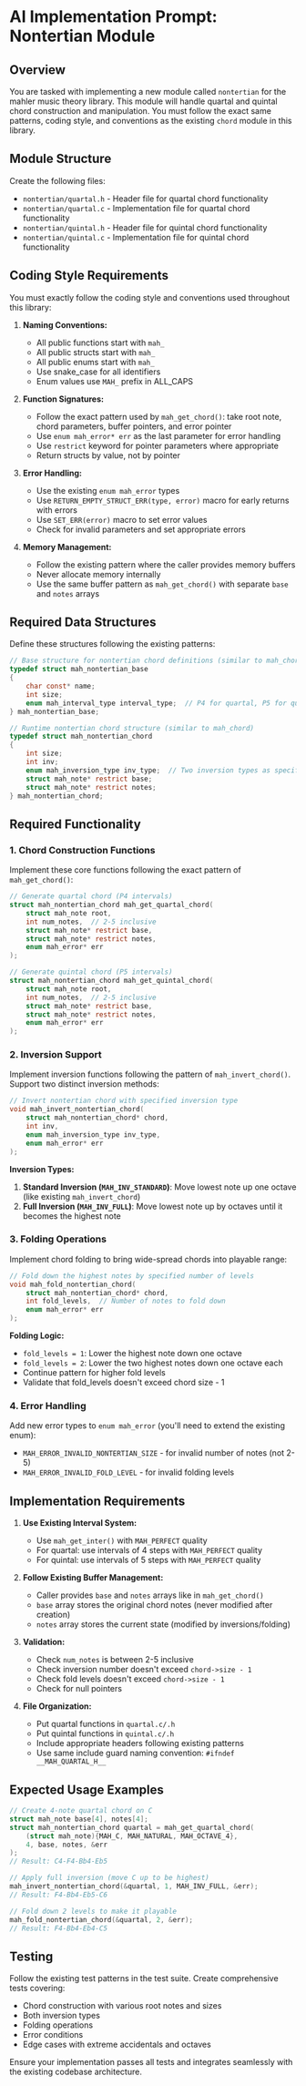 # AI Implementation Prompt: Nontertian Module

## Overview
You are tasked with implementing a new module called `nontertian` for the mahler music theory library. This module will handle quartal and quintal chord construction and manipulation. You must follow the exact same patterns, coding style, and conventions as the existing `chord` module in this library.

## Module Structure
Create the following files:
- `nontertian/quartal.h` - Header file for quartal chord functionality
- `nontertian/quartal.c` - Implementation file for quartal chord functionality  
- `nontertian/quintal.h` - Header file for quintal chord functionality
- `nontertian/quintal.c` - Implementation file for quintal chord functionality

## Coding Style Requirements
You must exactly follow the coding style and conventions used throughout this library:

1. **Naming Conventions:**
   - All public functions start with `mah_`
   - All public structs start with `mah_`
   - All public enums start with `mah_`
   - Use snake_case for all identifiers
   - Enum values use `MAH_` prefix in ALL_CAPS

2. **Function Signatures:**
   - Follow the exact pattern used by `mah_get_chord()`: take root note, chord parameters, buffer pointers, and error pointer
   - Use `enum mah_error* err` as the last parameter for error handling
   - Use `restrict` keyword for pointer parameters where appropriate
   - Return structs by value, not by pointer

3. **Error Handling:**
   - Use the existing `enum mah_error` types
   - Use `RETURN_EMPTY_STRUCT_ERR(type, error)` macro for early returns with errors
   - Use `SET_ERR(error)` macro to set error values
   - Check for invalid parameters and set appropriate errors

4. **Memory Management:**
   - Follow the existing pattern where the caller provides memory buffers
   - Never allocate memory internally
   - Use the same buffer pattern as `mah_get_chord()` with separate `base` and `notes` arrays

## Required Data Structures

Define these structures following the existing patterns:

```c
// Base structure for nontertian chord definitions (similar to mah_chord_base)
typedef struct mah_nontertian_base
{
    char const* name;
    int size;
    enum mah_interval_type interval_type;  // P4 for quartal, P5 for quintal
} mah_nontertian_base;

// Runtime nontertian chord structure (similar to mah_chord)
typedef struct mah_nontertian_chord  
{
    int size;
    int inv;
    enum mah_inversion_type inv_type;  // Two inversion types as specified
    struct mah_note* restrict base;
    struct mah_note* restrict notes;
} mah_nontertian_chord;
```

## Required Functionality

### 1. Chord Construction Functions
Implement these core functions following the exact pattern of `mah_get_chord()`:

```c
// Generate quartal chord (P4 intervals)
struct mah_nontertian_chord mah_get_quartal_chord(
    struct mah_note root, 
    int num_notes,  // 2-5 inclusive
    struct mah_note* restrict base,
    struct mah_note* restrict notes, 
    enum mah_error* err
);

// Generate quintal chord (P5 intervals)  
struct mah_nontertian_chord mah_get_quintal_chord(
    struct mah_note root,
    int num_notes,  // 2-5 inclusive  
    struct mah_note* restrict base,
    struct mah_note* restrict notes,
    enum mah_error* err
);
```

### 2. Inversion Support
Implement inversion functions following the pattern of `mah_invert_chord()`. Support two distinct inversion methods:

```c
// Invert nontertian chord with specified inversion type
void mah_invert_nontertian_chord(
    struct mah_nontertian_chord* chord, 
    int inv,
    enum mah_inversion_type inv_type,
    enum mah_error* err
);
```

**Inversion Types:**
1. **Standard Inversion (`MAH_INV_STANDARD`)**: Move lowest note up one octave (like existing `mah_invert_chord`)
2. **Full Inversion (`MAH_INV_FULL`)**: Move lowest note up by octaves until it becomes the highest note

### 3. Folding Operations  
Implement chord folding to bring wide-spread chords into playable range:

```c
// Fold down the highest notes by specified number of levels
void mah_fold_nontertian_chord(
    struct mah_nontertian_chord* chord,
    int fold_levels,  // Number of notes to fold down
    enum mah_error* err
);
```

**Folding Logic:**
- `fold_levels = 1`: Lower the highest note down one octave
- `fold_levels = 2`: Lower the two highest notes down one octave each  
- Continue pattern for higher fold levels
- Validate that fold_levels doesn't exceed chord size - 1

### 4. Error Handling
Add new error types to `enum mah_error` (you'll need to extend the existing enum):
- `MAH_ERROR_INVALID_NONTERTIAN_SIZE` - for invalid number of notes (not 2-5)
- `MAH_ERROR_INVALID_FOLD_LEVEL` - for invalid folding levels

## Implementation Requirements

1. **Use Existing Interval System:** 
   - Use `mah_get_inter()` with `MAH_PERFECT` quality
   - For quartal: use intervals of 4 steps with `MAH_PERFECT` quality
   - For quintal: use intervals of 5 steps with `MAH_PERFECT` quality

2. **Follow Existing Buffer Management:**
   - Caller provides `base` and `notes` arrays like in `mah_get_chord()`
   - `base` array stores the original chord notes (never modified after creation)
   - `notes` array stores the current state (modified by inversions/folding)

3. **Validation:**
   - Check `num_notes` is between 2-5 inclusive
   - Check inversion number doesn't exceed `chord->size - 1`  
   - Check fold levels doesn't exceed `chord->size - 1`
   - Check for null pointers

4. **File Organization:**
   - Put quartal functions in `quartal.c/.h`
   - Put quintal functions in `quintal.c/.h`  
   - Include appropriate headers following existing patterns
   - Use same include guard naming convention: `#ifndef __MAH_QUARTAL_H__`

## Expected Usage Examples

```c
// Create 4-note quartal chord on C
struct mah_note base[4], notes[4];
struct mah_nontertian_chord quartal = mah_get_quartal_chord(
    (struct mah_note){MAH_C, MAH_NATURAL, MAH_OCTAVE_4},
    4, base, notes, &err
);
// Result: C4-F4-Bb4-Eb5

// Apply full inversion (move C up to be highest)
mah_invert_nontertian_chord(&quartal, 1, MAH_INV_FULL, &err);
// Result: F4-Bb4-Eb5-C6

// Fold down 2 levels to make it playable
mah_fold_nontertian_chord(&quartal, 2, &err);  
// Result: F4-Bb4-Eb4-C5
```

## Testing
Follow the existing test patterns in the test suite. Create comprehensive tests covering:
- Chord construction with various root notes and sizes
- Both inversion types
- Folding operations  
- Error conditions
- Edge cases with extreme accidentals and octaves

Ensure your implementation passes all tests and integrates seamlessly with the existing codebase architecture.